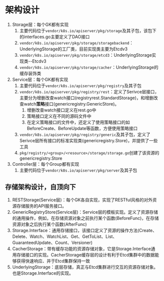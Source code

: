# 架构设计

1. Storage层：每个GK都有实现
   1. 主要代码位于`vendor/k8s.io/apiserver/pkg/storage`及其子包，该包下的interfaces.go主要定义了DAO接口
   2. `vendor/k8s.io/apiserver/pkg/storage/storagebackend`：UnderlyingStorage的工厂类，目前实现类主要为Etcdv3
   3. `vendor/k8s.io/apiserver/pkg/storage/etcd3`：UnderlyingStorage实现类--Etcdv3
   4. `vendor/k8s.io/apiserver/pkg/storage/cacher`：UnderlyingStorage的缓存装饰类
2. Service层：每个GK都有实现
   1. 主要代码位于`vendor/k8s.io/apiserver/pkg/registry`及其子包
   2. `vendor/k8s.io/apiserver/pkg/registry/rest`：定义了Serivce层接口，主要分为增删改查watch接口(registryrest.StandardStorage)，和增删改查watch**策略**接口(genericregistry.GenericStore)。
      1. 增删改查watch接口定义在rest.go中
      2. 策略接口定义在不同的源码文件中
      3. 在定义策略接口的文件中，还定义了使用策略接口的如BeforeCreate、BeforeUpdate等函数，方便使用策略接口
   3. `vendor/k8s.io/apiserver/pkg/registry/generic`及其子包，定义了Serivce层所有接口的标准实现类(genericregistry.Store)，并提供了一些工具
   4. `pkg/registry/<group>/<resource>/storage/storage.go`创建了该资源的genericregistry.Store
3. Controller层：每个Group都有实现
   1. 主要代码位于`vendor/k8s.io/apiserver/pkg/server`及其子包


## 存储架构设计，自顶向下
1. RESTStorage(Service层)：每个GK各自实现，实现了RESTful风格的对外资源存储服务的API服务接口。
2. GenericRegistryStore(Service层)：Service层的模板实现。定义了资源存储的通用操作，例如，在存储资源对象之前执行某个函数(BeforeFunc)，在存储资源对象之后执行某个函数(AfterFunc)
3. Storage.Interface：通用存储接口，该接口定义了资源的操作方法(Create、Delete、Watch、WatchList、Get、GetToList、List、GuaranteedUpdate、Count、Versioner)
4. CacherStorage：带有缓存功能的资源存储对象，它是Storage.Interface通用存储接口的实现。CacherStorage缓存层的设计有利于Etcd集群中的数据能够获得快速响应、并于Etcd集群保持一致
5. UnderlyingStorage：底层存储，真正与Etcd集群进行交互的资源存储对象。也是Storage.Interface的实现。